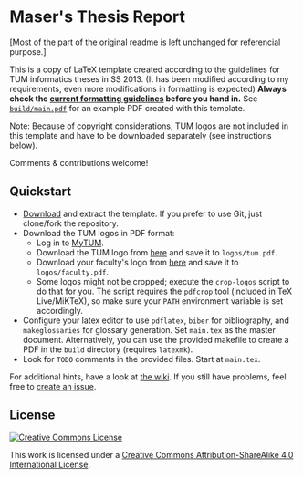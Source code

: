 # Maser's Thesis Report

[Most of the part of the original readme is left unchanged for referencial purpose.]

This is a copy of LaTeX template created according to the guidelines for TUM informatics theses in SS 2013. (It has been modified according to my requirements, even more modifications in formatting is expected) **Always check the [current formatting guidelines][thesis-guidelines] before you hand in.** See [`build/main.pdf`][sample-pdf] for an example PDF created with this template.

Note: Because of copyright considerations, TUM logos are not included in this template and have to be downloaded separately (see instructions below).

Comments & contributions welcome!

## Quickstart

 * [Download][template-download] and extract the template. If you prefer to use Git, just clone/fork the repository.
 * Download the TUM logos in PDF format:
   * Log in to [MyTUM][mytum].
   * Download the TUM logo from [here][mytum-logo-tum] and save it to `logos/tum.pdf`.
   * Download your faculty's logo from [here][mytum-logo-faculty] and save it to `logos/faculty.pdf`.
   * Some logos might not be cropped; execute the `crop-logos` script to do that for you. The script requires the `pdfcrop` tool (included in TeX Live/MiKTeX), so make sure your `PATH` environment variable is set accordingly.
 * Configure your latex editor to use `pdflatex`, `biber` for bibliography, and `makeglossaries` for glossary generation. Set `main.tex` as the master document. Alternatively, you can use the provided makefile to create a PDF in the `build` directory (requires `latexmk`).
 * Look for `TODO` comments in the provided files. Start at `main.tex`.

For additional hints, have a look at [the wiki][wiki]. If you still have problems, feel free to [create an issue][issue].

## License

[![Creative Commons License][license-image]][license]

This work is licensed under a [Creative Commons Attribution-ShareAlike 4.0 International License][license].

[thesis-guidelines]: http://www.in.tum.de/fuer-studierende/pruefungen-und-formalitaeten/abschlussarbeit.html
[sample-pdf]: https://raw.github.com/fwalch/tum-thesis-latex/master/build/main.pdf
[template-download]: https://github.com/fwalch/tum-thesis-latex/archive/master.zip
[mytum]: https://portal.mytum.de
[mytum-logo-tum]: https://portal.mytum.de/corporatedesign/download/TUM_Logo/index_html
[mytum-logo-faculty]: https://portal.mytum.de/corporatedesign/download/fakultaetslogos/index_html
[wiki]: https://github.com/fwalch/tum-thesis-latex/wiki/
[license]: https://creativecommons.org/licenses/by-sa/4.0/
[license-image]: https://i.creativecommons.org/l/by-sa/4.0/88x31.png
[issue]: https://github.com/fwalch/tum-thesis-latex/issues
